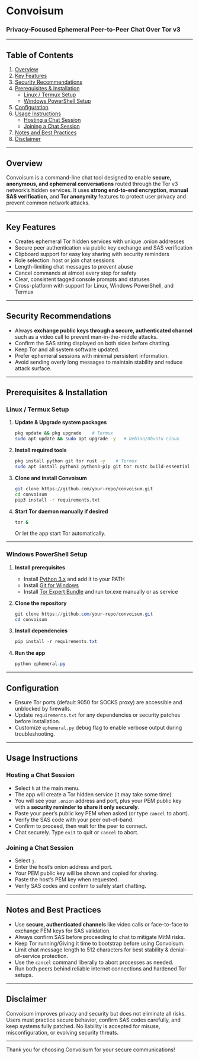 # Convoisum

### Privacy-Focused Ephemeral Peer-to-Peer Chat Over Tor v3

***

## Table of Contents

1. [Overview](#overview)  
2. [Key Features](#key-features)  
3. [Security Recommendations](#security-recommendations)  
4. [Prerequisites & Installation](#prerequisites--installation)  
   - [Linux / Termux Setup](#linux--termux-setup)  
   - [Windows PowerShell Setup](#windows-powershell-setup)  
5. [Configuration](#configuration)  
6. [Usage Instructions](#usage-instructions)  
   - [Hosting a Chat Session](#hosting-a-chat-session)  
   - [Joining a Chat Session](#joining-a-chat-session)  
7. [Notes and Best Practices](#notes-and-best-practices)  
8. [Disclaimer](#disclaimer)  

***

## Overview

Convoisum is a command-line chat tool designed to enable **secure, anonymous, and ephemeral conversations** routed through the Tor v3 network’s hidden services. It uses **strong end-to-end encryption**, **manual SAS verification**, and **Tor anonymity** features to protect user privacy and prevent common network attacks.

***

## Key Features

- Creates ephemeral Tor hidden services with unique .onion addresses  
- Secure peer authentication via public key exchange and SAS verification  
- Clipboard support for easy key sharing with security reminders  
- Role selection: host or join chat sessions  
- Length-limiting chat messages to prevent abuse  
- Cancel commands at almost every step for safety  
- Clear, consistent tagged console prompts and statuses  
- Cross-platform with support for Linux, Windows PowerShell, and Termux

***

## Security Recommendations

- Always **exchange public keys through a secure, authenticated channel** such as a video call to prevent man-in-the-middle attacks.  
- Confirm the SAS string displayed on both sides before chatting.  
- Keep Tor and all system software updated.  
- Prefer ephemeral sessions with minimal persistent information.  
- Avoid sending overly long messages to maintain stability and reduce attack surface.

***

## Prerequisites & Installation

### Linux / Termux Setup

1. **Update & Upgrade system packages**
   ```bash
   pkg update && pkg upgrade    # Termux
   sudo apt update && sudo apt upgrade -y   # Debian/Ubuntu Linux
   ```
2. **Install required tools**
   ```bash
   pkg install python git tor rust -y    # Termux
   sudo apt install python3 python3-pip git tor rustc build-essential -y   # Linux
   ```
3. **Clone and install Convoisum**
   ```bash
   git clone https://github.com/your-repo/convoisum.git
   cd convoisum
   pip3 install -r requirements.txt
   ```
4. **Start Tor daemon manually if desired**
   ```bash
   tor &
   ```
   Or let the app start Tor automatically.

***

### Windows PowerShell Setup

1. **Install prerequisites**
   - Install [Python 3.x](https://www.python.org/downloads/windows/) and add it to your PATH  
   - Install [Git for Windows](https://gitforwindows.org/)  
   - Install [Tor Expert Bundle](https://www.torproject.org/download/tor/) and run tor.exe manually or as service  

2. **Clone the repository**
   ```powershell
   git clone https://github.com/your-repo/convoisum.git
   cd convoisum
   ```
3. **Install dependencies**
   ```powershell
   pip install -r requirements.txt
   ```
4. **Run the app**
   ```powershell
   python ephemeral.py
   ```

***

## Configuration

- Ensure Tor ports (default 9050 for SOCKS proxy) are accessible and unblocked by firewalls.  
- Update `requirements.txt` for any dependencies or security patches before installation.  
- Customize `ephemeral.py` debug flag to enable verbose output during troubleshooting.

***

## Usage Instructions

### Hosting a Chat Session

- Select `h` at the main menu.  
- The app will create a Tor hidden service (it may take some time).  
- You will see your `.onion` address and port, plus your PEM public key with a **security reminder to share it only securely**.  
- Paste your peer’s public key PEM when asked (or type `cancel` to abort).  
- Verify the SAS code with your peer out-of-band.  
- Confirm to proceed, then wait for the peer to connect.  
- Chat securely. Type `exit` to quit or `cancel` to abort.

### Joining a Chat Session

- Select `j`.  
- Enter the host’s onion address and port.  
- Your PEM public key will be shown and copied for sharing.  
- Paste the host’s PEM key when requested.  
- Verify SAS codes and confirm to safely start chatting.

***

## Notes and Best Practices

- Use **secure, authenticated channels** like video calls or face-to-face to exchange PEM keys for SAS validation.  
- Always confirm SAS before proceeding to chat to mitigate MitM risks.  
- Keep Tor running/Giving it time to bootstrap before using Convoisum.  
- Limit chat message length to 512 characters for best stability & denial-of-service protection.  
- Use the `cancel` command liberally to abort processes as needed.  
- Run both peers behind reliable internet connections and hardened Tor setups.  

***

## Disclaimer

Convoisum improves privacy and security but does not eliminate all risks. Users must practice secure behavior, confirm SAS codes carefully, and keep systems fully patched. No liability is accepted for misuse, misconfiguration, or evolving security threats.

***

Thank you for choosing Convoisum for your secure communications!
